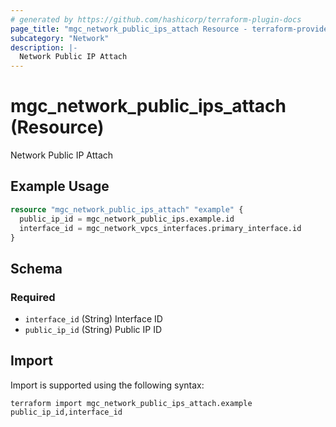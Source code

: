 ```yaml
---
# generated by https://github.com/hashicorp/terraform-plugin-docs
page_title: "mgc_network_public_ips_attach Resource - terraform-provider-mgc"
subcategory: "Network"
description: |-
  Network Public IP Attach
---
```


# mgc_network_public_ips_attach (Resource)

Network Public IP Attach

## Example Usage

```terraform
resource "mgc_network_public_ips_attach" "example" {
  public_ip_id = mgc_network_public_ips.example.id
  interface_id = mgc_network_vpcs_interfaces.primary_interface.id
}
```

<!-- schema generated by tfplugindocs -->
## Schema

### Required

- `interface_id` (String) Interface ID
- `public_ip_id` (String) Public IP ID

## Import

Import is supported using the following syntax:

```shell
terraform import mgc_network_public_ips_attach.example public_ip_id,interface_id
```
